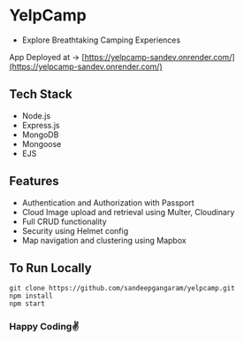 # YelpCamp

- Explore Breathtaking Camping Experiences

App Deployed at -> [https://yelpcamp-sandev.onrender.com/](https://yelpcamp-sandev.onrender.com/)

## Tech Stack

- Node.js
- Express.js
- MongoDB
- Mongoose
- EJS

## Features

- Authentication and Authorization with Passport
- Cloud Image upload and retrieval using Multer, Cloudinary
- Full CRUD functionality
- Security using Helmet config
- Map navigation and clustering using Mapbox

## To Run Locally

```
git clone https://github.com/sandeepgangaram/yelpcamp.git
npm install
npm start
```

### Happy Coding✌️
